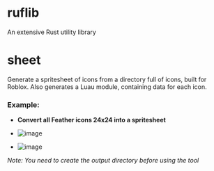 # ruflib
 An extensive Rust utility library


# sheet
 Generate a spritesheet of icons from a directory full of icons, built for Roblox.
 Also generates a Luau module, containing data for each icon.

 ### Example:

* **Convert all Feather icons 24x24 into a spritesheet**

* ![image](https://github.com/user-attachments/assets/65c49029-993f-482a-bbb4-7efd12daf253)
* ![image](https://github.com/user-attachments/assets/a6507e2d-e2ac-4c49-9ba3-cc6eda734bbc)

*Note: You need to create the output directory before using the tool*
